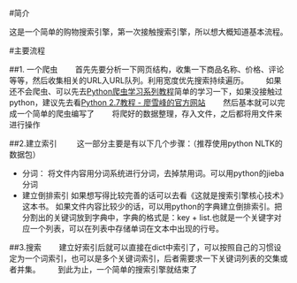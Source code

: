 #简介

这是一个简单的购物搜索引擎，第一次接触搜索引擎，所以想大概知道基本流程。

#主要流程

##1. 一个爬虫
　　首先先要分析一下网页结构，收集一下商品名称、价格、评论等等，然后收集相关的URL入URL队列。利用宽度优先搜索持续遍历。
　　如果还不会爬虫、可以先去[Python爬虫学习系列教程](http://cuiqingcai.com/1052.html)简单的学习一下，如果没接触过python，建议先去看[Python 2.7教程 - 廖雪峰的官方网站](http://www.liaoxuefeng.com/wiki/001374738125095c955c1e6d8bb493182103fac9270762a000/)
 　　然后基本就可以完成一个简单的爬虫编写了
　　将爬好的数据整理，存入文件，之后都将用文件来进行操作
   
##2.建立索引
　　 这一部分主要是有以下几个步骤：（推荐使用python NLTK的数据包）
   
- 分词：
  将文件内容用分词系统进行分词，去掉禁用词。可以用python的jieba分词
- 建立倒排索引
  如果想写得比较完善的话可以去看《这就是搜索引擎核心技术》这本书。
  如果文件内容比较少的话，可以用python的字典建立倒排索引。把分割出的关键词放到字典中，字典的格式是：key + list.也就是一个关键字对应一个列表，可以在列表中存储单词在文本中出现的行号。
  
  
##3.搜索
　　建立好索引后就可以直接在dict中索引了，可以按照自己的习惯设定为一个词索引，也可以是多个关键词索引，后者需要求一下关键词列表的交集或者并集。
　　到此为止，一个简单的搜索引擎就结束了
   
  
